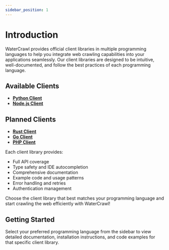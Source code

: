 ```yaml
---
sidebar_position: 1
---
```


# Introduction

WaterCrawl provides official client libraries in multiple programming languages to help you integrate web crawling capabilities into your applications seamlessly. Our client libraries are designed to be intuitive, well-documented, and follow the best practices of each programming language.

## Available Clients

- [**Python Client**](./python)
- [**Node.js Client**](./nodejs)

## Planned Clients
- [**Rust Client**](./rust)
- [**Go Client**](./go)
- [**PHP Client**](./php)

Each client library provides:
- Full API coverage
- Type safety and IDE autocompletion
- Comprehensive documentation
- Example code and usage patterns
- Error handling and retries
- Authentication management

Choose the client library that best matches your programming language and start crawling the web efficiently with WaterCrawl!

## Getting Started

Select your preferred programming language from the sidebar to view detailed documentation, installation instructions, and code examples for that specific client library.